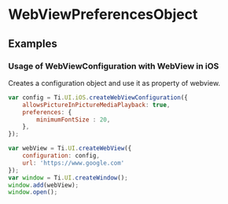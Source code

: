 # WebViewPreferencesObject

<TypeHeader/>

## Examples

### Usage of WebViewConfiguration with WebView in iOS

Creates a configuration object and use it as property of webview.

``` js
var config = Ti.UI.iOS.createWebViewConfiguration({ 
    allowsPictureInPictureMediaPlayback: true,
    preferences: { 
        minimumFontSize : 20,
    }, 
});

var webView = Ti.UI.createWebView({
    configuration: config,
    url: 'https://www.google.com'
});
var window = Ti.UI.createWindow();
window.add(webView);
window.open();
```

<ApiDocs/>
